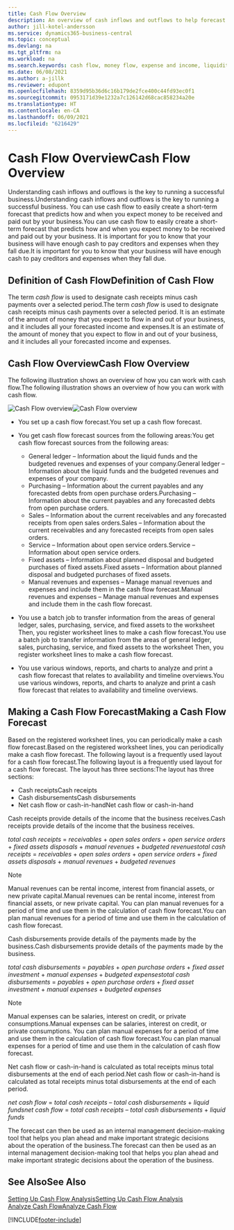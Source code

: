 ```yaml
---
title: Cash Flow Overview
description: An overview of cash inflows and outflows to help forecast money to be received and payed out.
author: jill-kotel-andersson
ms.service: dynamics365-business-central
ms.topic: conceptual
ms.devlang: na
ms.tgt_pltfrm: na
ms.workload: na
ms.search.keywords: cash flow, money flow, expense and income, liquidity, cash receipts minus cash payments
ms.date: 06/08/2021
ms.author: a-jillk
ms.reviewer: edupont
ms.openlocfilehash: 8359d95b36d6c16b179de2fce400c44fd93ec0f1
ms.sourcegitcommit: 0953171d39e1232a7c126142d68cac858234a20e
ms.translationtype: HT
ms.contentlocale: en-CA
ms.lasthandoff: 06/09/2021
ms.locfileid: "6216429"
---
```

# <a name="cash-flow-overview"></a><span data-ttu-id="59c6c-103">Cash Flow Overview</span><span class="sxs-lookup"><span data-stu-id="59c6c-103">Cash Flow Overview</span></span>

<span data-ttu-id="59c6c-104">Understanding cash inflows and outflows is the key to running a successful business.</span><span class="sxs-lookup"><span data-stu-id="59c6c-104">Understanding cash inflows and outflows is the key to running a successful business.</span></span> <span data-ttu-id="59c6c-105">You can use cash flow to easily create a short-term forecast that predicts how and when you expect money to be received and paid out by your business.</span><span class="sxs-lookup"><span data-stu-id="59c6c-105">You can use cash flow to easily create a short-term forecast that predicts how and when you expect money to be received and paid out by your business.</span></span> <span data-ttu-id="59c6c-106">It is important for you to know that your business will have enough cash to pay creditors and expenses when they fall due.</span><span class="sxs-lookup"><span data-stu-id="59c6c-106">It is important for you to know that your business will have enough cash to pay creditors and expenses when they fall due.</span></span>

## <a name="definition-of-cash-flow"></a><span data-ttu-id="59c6c-107">Definition of Cash Flow</span><span class="sxs-lookup"><span data-stu-id="59c6c-107">Definition of Cash Flow</span></span>

<span data-ttu-id="59c6c-108">The term *cash flow* is used to designate cash receipts minus cash payments over a selected period.</span><span class="sxs-lookup"><span data-stu-id="59c6c-108">The term *cash flow* is used to designate cash receipts minus cash payments over a selected period.</span></span> <span data-ttu-id="59c6c-109">It is an estimate of the amount of money that you expect to flow in and out of your business, and it includes all your forecasted income and expenses.</span><span class="sxs-lookup"><span data-stu-id="59c6c-109">It is an estimate of the amount of money that you expect to flow in and out of your business, and it includes all your forecasted income and expenses.</span></span>

## <a name="cash-flow-overview"></a><span data-ttu-id="59c6c-110">Cash Flow Overview</span><span class="sxs-lookup"><span data-stu-id="59c6c-110">Cash Flow Overview</span></span>

<span data-ttu-id="59c6c-111">The following illustration shows an overview of how you can work with cash flow.</span><span class="sxs-lookup"><span data-stu-id="59c6c-111">The following illustration shows an overview of how you can work with cash flow.</span></span>

<span data-ttu-id="59c6c-112">![Cash Flow overview](media/finance_cash_flow_overview.png "Cash Flow overview")</span><span class="sxs-lookup"><span data-stu-id="59c6c-112">![Cash Flow overview](media/finance_cash_flow_overview.png "Cash Flow overview")</span></span>

- <span data-ttu-id="59c6c-113">You set up a cash flow forecast.</span><span class="sxs-lookup"><span data-stu-id="59c6c-113">You set up a cash flow forecast.</span></span>  

- <span data-ttu-id="59c6c-114">You get cash flow forecast sources from the following areas:</span><span class="sxs-lookup"><span data-stu-id="59c6c-114">You get cash flow forecast sources from the following areas:</span></span>  

  - <span data-ttu-id="59c6c-115">General ledger – Information about the liquid funds and the budgeted revenues and expenses of your company.</span><span class="sxs-lookup"><span data-stu-id="59c6c-115">General ledger – Information about the liquid funds and the budgeted revenues and expenses of your company.</span></span>  
  - <span data-ttu-id="59c6c-116">Purchasing – Information about the current payables and any forecasted debts from open purchase orders.</span><span class="sxs-lookup"><span data-stu-id="59c6c-116">Purchasing – Information about the current payables and any forecasted debts from open purchase orders.</span></span>  
  - <span data-ttu-id="59c6c-117">Sales – Information about the current receivables and any forecasted receipts from open sales orders.</span><span class="sxs-lookup"><span data-stu-id="59c6c-117">Sales – Information about the current receivables and any forecasted receipts from open sales orders.</span></span>  
  - <span data-ttu-id="59c6c-118">Service – Information about open service orders.</span><span class="sxs-lookup"><span data-stu-id="59c6c-118">Service – Information about open service orders.</span></span>  
  - <span data-ttu-id="59c6c-119">Fixed assets – Information about planned disposal and budgeted purchases of fixed assets.</span><span class="sxs-lookup"><span data-stu-id="59c6c-119">Fixed assets – Information about planned disposal and budgeted purchases of fixed assets.</span></span>  
  - <span data-ttu-id="59c6c-120">Manual revenues and expenses – Manage manual revenues and expenses and include them in the cash flow forecast.</span><span class="sxs-lookup"><span data-stu-id="59c6c-120">Manual revenues and expenses – Manage manual revenues and expenses and include them in the cash flow forecast.</span></span>  
- <span data-ttu-id="59c6c-121">You use a batch job to transfer information from the areas of general ledger, sales, purchasing, service, and fixed assets to the worksheet Then, you register worksheet lines to make a cash flow forecast.</span><span class="sxs-lookup"><span data-stu-id="59c6c-121">You use a batch job to transfer information from the areas of general ledger, sales, purchasing, service, and fixed assets to the worksheet Then, you register worksheet lines to make a cash flow forecast.</span></span>  
- <span data-ttu-id="59c6c-122">You use various windows, reports, and charts to analyze and print a cash flow forecast that relates to availability and timeline overviews.</span><span class="sxs-lookup"><span data-stu-id="59c6c-122">You use various windows, reports, and charts to analyze and print a cash flow forecast that relates to availability and timeline overviews.</span></span>  

## <a name="making-a-cash-flow-forecast"></a><span data-ttu-id="59c6c-123">Making a Cash Flow Forecast</span><span class="sxs-lookup"><span data-stu-id="59c6c-123">Making a Cash Flow Forecast</span></span>

<span data-ttu-id="59c6c-124">Based on the registered worksheet lines, you can periodically make a cash flow forecast.</span><span class="sxs-lookup"><span data-stu-id="59c6c-124">Based on the registered worksheet lines, you can periodically make a cash flow forecast.</span></span> <span data-ttu-id="59c6c-125">The following layout is a frequently used layout for a cash flow forecast.</span><span class="sxs-lookup"><span data-stu-id="59c6c-125">The following layout is a frequently used layout for a cash flow forecast.</span></span> <span data-ttu-id="59c6c-126">The layout has three sections:</span><span class="sxs-lookup"><span data-stu-id="59c6c-126">The layout has three sections:</span></span>

  - <span data-ttu-id="59c6c-127">Cash receipts</span><span class="sxs-lookup"><span data-stu-id="59c6c-127">Cash receipts</span></span>  
  - <span data-ttu-id="59c6c-128">Cash disbursements</span><span class="sxs-lookup"><span data-stu-id="59c6c-128">Cash disbursements</span></span>  
  - <span data-ttu-id="59c6c-129">Net cash flow or cash-in-hand</span><span class="sxs-lookup"><span data-stu-id="59c6c-129">Net cash flow or cash-in-hand</span></span>  

<span data-ttu-id="59c6c-130">Cash receipts provide details of the income that the business receives.</span><span class="sxs-lookup"><span data-stu-id="59c6c-130">Cash receipts provide details of the income that the business receives.</span></span>

<span data-ttu-id="59c6c-131">*total cash receipts* = *receivables* + *open sales orders* + *open service orders* + *fixed assets disposals* + *manual revenues* + *budgeted revenues*</span><span class="sxs-lookup"><span data-stu-id="59c6c-131">*total cash receipts* = *receivables* + *open sales orders* + *open service orders* + *fixed assets disposals* + *manual revenues* + *budgeted revenues*</span></span>

> [!NOTE]
> <span data-ttu-id="59c6c-132">Manual revenues can be rental income, interest from financial assets, or new private capital.</span><span class="sxs-lookup"><span data-stu-id="59c6c-132">Manual revenues can be rental income, interest from financial assets, or new private capital.</span></span> <span data-ttu-id="59c6c-133">You can plan manual revenues for a period of time and use them in the calculation of cash flow forecast.</span><span class="sxs-lookup"><span data-stu-id="59c6c-133">You can plan manual revenues for a period of time and use them in the calculation of cash flow forecast.</span></span>

<span data-ttu-id="59c6c-134">Cash disbursements provide details of the payments made by the business.</span><span class="sxs-lookup"><span data-stu-id="59c6c-134">Cash disbursements provide details of the payments made by the business.</span></span>

<span data-ttu-id="59c6c-135">*total cash disbursements* = *payables* + *open purchase orders* + *fixed asset investment* + *manual expenses* + *budgeted expenses*</span><span class="sxs-lookup"><span data-stu-id="59c6c-135">*total cash disbursements* = *payables* + *open purchase orders* + *fixed asset investment* + *manual expenses* + *budgeted expenses*</span></span>

> [!NOTE]
> <span data-ttu-id="59c6c-136">Manual expenses can be salaries, interest on credit, or private consumptions.</span><span class="sxs-lookup"><span data-stu-id="59c6c-136">Manual expenses can be salaries, interest on credit, or private consumptions.</span></span> <span data-ttu-id="59c6c-137">You can plan manual expenses for a period of time and use them in the calculation of cash flow forecast.</span><span class="sxs-lookup"><span data-stu-id="59c6c-137">You can plan manual expenses for a period of time and use them in the calculation of cash flow forecast.</span></span>

<span data-ttu-id="59c6c-138">Net cash flow or cash-in-hand is calculated as total receipts minus total disbursements at the end of each period.</span><span class="sxs-lookup"><span data-stu-id="59c6c-138">Net cash flow or cash-in-hand is calculated as total receipts minus total disbursements at the end of each period.</span></span>

<span data-ttu-id="59c6c-139">*net cash flow* = *total cash receipts* – *total cash disbursements* + *liquid funds*</span><span class="sxs-lookup"><span data-stu-id="59c6c-139">*net cash flow* = *total cash receipts* – *total cash disbursements* + *liquid funds*</span></span>

<span data-ttu-id="59c6c-140">The forecast can then be used as an internal management decision-making tool that helps you plan ahead and make important strategic decisions about the operation of the business.</span><span class="sxs-lookup"><span data-stu-id="59c6c-140">The forecast can then be used as an internal management decision-making tool that helps you plan ahead and make important strategic decisions about the operation of the business.</span></span>

## <a name="see-also"></a><span data-ttu-id="59c6c-141">See Also</span><span class="sxs-lookup"><span data-stu-id="59c6c-141">See Also</span></span>
[<span data-ttu-id="59c6c-142">Setting Up Cash Flow Analysis</span><span class="sxs-lookup"><span data-stu-id="59c6c-142">Setting Up Cash Flow Analysis</span></span>](finance-setup-cash-flow-analyses.md)  
[<span data-ttu-id="59c6c-143">Analyze Cash Flow</span><span class="sxs-lookup"><span data-stu-id="59c6c-143">Analyze Cash Flow</span></span>](finance-analyze-cash-flow.md)

[!INCLUDE[footer-include](includes/footer-banner.md)]
